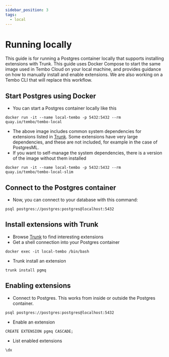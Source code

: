 ```yaml
---
sidebar_position: 3
tags:
  - local
---
```


# Running locally

This guide is for running a Postgres container locally that supports installing extensions with Trunk. This guide uses Docker Compose to start the same image used in Tembo Cloud on your local machine, and provides guidance on how to manually install and enable extensions. We are also working on a Tembo CLI that will replace this workflow.

## Start Postgres using Docker

- You can start a Postgres container locally like this
```
docker run -it --name local-tembo -p 5432:5432 --rm quay.io/tembo/tembo-local
```
- The above image includes common system dependencies for extensions listed in [Trunk](https://pgt.dev). Some extensions have very large dependencies, and these are not included, for example in the case of PostgresML.
- If you want to self-manage the system dependencies, there is a version of the image without them installed
```
docker run -it --name local-tembo -p 5432:5432 --rm quay.io/tembo/tembo-local-slim
```

## Connect to the Postgres container

- Now, you can connect to your database with this command:
```
psql postgres://postgres:postgres@localhost:5432
```

## Install extensions with Trunk

- Browse [Trunk](https://pgt.dev) to find interesting extensions
- Get a shell connection into your Postgres container
```
docker exec -it local-tembo /bin/bash
```

- Trunk install an extension
```
trunk install pgmq
```

## Enabling extensions

- Connect to Postgres. This works from inside or outside the Postgres container.
```
psql postgres://postgres:postgres@localhost:5432
```
- Enable an extension
```
CREATE EXTENSION pgmq CASCADE;
```
- List enabled extensions
```
\dx
```
